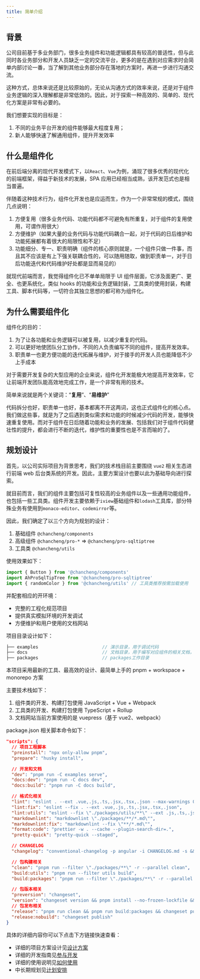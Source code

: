 ```yaml
---
title: 简单介绍
---
```


## 背景

公司目前基于多业务部门，很多业务组件和功能逻辑都具有较高的普适性，但与此同时各业务部分和开发人员缺乏一定的交流平台，更多的是在遇到对应需求时会简单内部讨论一番，当了解到其他业务部分存在落地的方案时，再进一步进行沟通交流。

这种方式，总体来说还是比较原始的，无论从沟通方式的效率来说，还是对于组件业务逻辑的深入理解都是非常低效的。因此，对于探索一种高效的、简单的、现代化方案是非常有必要的。

我们想要实现的目标是：

1. 不同的业务平台开发的组件能够最大程度复用；
2. 新人能够快速了解通用组件，提升开发效率

## 什么是组件化

在前后端分离的现代开发模式下，以`React`、`Vue`为例，涌现了很多优秀的现代化的前端框架，得益于新技术的发展，SPA 应用已经相当成熟，该开发范式也是相当普遍。

伴随着这种技术行为，组件化开发也是应运而生，作为一个非常常规的模式，围绕几点说明：

1. 方便复用（很多业务代码、功能代码都不可避免有所重复，对于组件的复用使用，可谓作用很大）
2. 方便维护（如果大量的业务代码与功能代码耦合一起，对于代码的日后维护和功能拓展都有着很大的局限性和不足）
3. 功能细分、专一、职责明确（组件的核心原则就是，一个组件只做一件事，而且其不应该是有上下强关联耦合性的，可以随用随取，做到职责单一，对于日后功能迭代和代码维护好处都是显而易见的）

就现代前端而言，我觉得组件化已不单单局限于 UI 组件层面，它涉及面更广、更全、也更系统化，类似 hooks 的功能和业务逻辑封装，工具类的使用封装，构建工具、脚本代码等，一切符合其独立思想的都可称为组件化。

## 为什么需要组件化

组件化的目的：

1. 为了让各功能和业务逻辑可以被复用，以减少重复的代码。
2. 可以更好地使团队分工协作，不同的人负责编写不同的组件，提高开发效率。
3. 职责单一也更方便功能的迭代拓展与维护，对于接手的开发人员也能降低不少上手成本

对于需要开发复杂的大型应用的企业来说，组件化开发能极大地提高开发效率，它让前端开发团队能高效地完成工作，是一个非常有用的技术。

简单来说就是两个关键词：“**复用**”、“**易维护**”

代码拆分也好，职责单一也好，基本都离不开这两词，这也正式组件化的核心点。我们做这些事，就是为了之后遇到类似需求和功能的时候减少代码的开发，能够快速重复使用。而对于组件在日后随着功能和业务的发展、包括我们对于组件代码健壮性的提升，都会进行不断的迭代，维护性的重要性也是不言而喻的了。

## 规划设计

首先，以公司实际项目为背景思考，我们的技术栈目前主要围绕 `vue2` 相关生态进行前端 web 后台类系统的开发。因此，主要方案设计也要以此为基础导向进行探索。

就目前而言，我们的组件主要包括可复性较高的业务组件以及一些通用功能组件，也包括一些工具类。组件开发主要依赖于`iview`基础组件和`lodash`工具库，部分特殊业务有使用到`monaco-editor`、`codemirror`等。

因此，我们确定了以三个方向为规划的设计：

1. 基础组件 `@chancheng/components`
2. 高级组件 `@chancheng/pro-*` => `@chancheng/pro-sqltiptree`
3. 工具类 `@chancheng/utils`

使用效果如下：

```js
import { Button } from '@chancheng/components'
import AhProSqlTipTree from '@chancheng/pro-sqltiptree'
import { randomColor } from '@chancheng/utils' // 工具类推荐按需加载使用
```

并配套相应的开环境：

- 完整的工程化规范项目
- 提供真实模拟环境的开发调试
- 方便维护和用户使用的文档网站

项目目录设计如下：

```js
├── examples                        // 演示目录，用于调试代码
├── docs                            // 文档目录，用于编写对应组件的相关文档，以及文档网站的建设配置
├── packages                        // packages工作目录
```

本项目采用最新的工具、最高效的设计、最简单上手的 pnpm + workspace + monorepo 方案

主要技术栈如下：

1. 组件类的开发、构建打包使用 JavaScript + Vue + Webpack
2. 工具类的开发、构建打包使用 TypeScript + Rollup
3. 文档网站当前方案使用的是 vuepress（基于 vue2、webpack）

package.json 相关脚本命令如下：

```json
"scripts": {
  // 项目工程脚本
  "preinstall": "npx only-allow pnpm",
  "prepare": "husky install",

  // 开发和文档
  "dev": "pnpm run -C examples serve",
  "docs:dev": "pnpm run -C docs dev",
  "docs:build": "pnpm run -C docs build",

  // 格式化相关
  "lint": "eslint . --ext .vue,.js,.ts,.jsx,.tsx,.json --max-warnings 0",
  "lint:fix": "eslint --fix . --ext .vue,.js,.ts,.jsx,.tsx,.json",
  "lint:utils": "eslint --fix \"./packages/utils/**\" --ext .js,.ts,.json",
  "markdownlint": "markdownlint \"./packages/**/*.md\"",
  "markdownlint:fix": "markdownlint --fix \"**/*.md\"",
  "format:code": "prettier -w . --cache --plugin-search-dir=.",
  "pretty-quick": "pretty-quick --staged",

  // CHANGELOG
  "changelog": "conventional-changelog -p angular -i CHANGELOG.md -s && git add CHANGELOG.md",

  // 包构建相关
  "clean": "pnpm run --filter \"./packages/**\" -r --parallel clean",
  "build:utils": "pnpm run --filter utils build",
  "build:packages": "pnpm run --filter \"./packages/**\" -r --parallel build",

  // 包版本相关
  "preversion": "changeset",
  "version": "changeset version && pnpm install --no-frozen-lockfile && pnpm run format:code",
  // 包发布相关
  "release": "pnpm run clean && pnpm run build:packages && changeset publish",
  "release:nobuild": "changeset publish"
}
```

具体的详细内容你可以下点击下方链接快速查看：

- 详细的项目方案设计见[设计方案](./solution.md)
- 详细的开发指南见[参与开发](./contribute.md)
- 详细的使用说明见[如何使用](./use.md)
- 中长期规划见[计划安排](plans.md)

